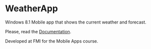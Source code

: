 # WeatherApp

Windows 8.1 Mobile app that shows the current weather and forecast.

Please, read the <a href ="Documentation.pdf">Documentation</a>.

Developed at FMI for the Mobile Apps course.
